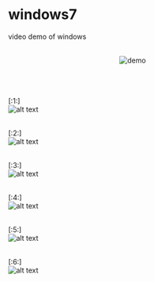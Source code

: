 # windows7

video demo of windows <br/><br/>
<div style="text-align:center">
  <img align="center" src="https://github.com/sajjadseifi/files-uploaded/blob/Windows7/ezgif.com-gif-maker.gif?raw=true" alt="demo">
</div>
<br/><br/>

<br/>[:1:]<br/>
![alt text](https://github.com/sajjadseifi/windows7/blob/master/overview/1.png?raw=true)

<br/>[:2:]<br/>
![alt text](https://github.com/sajjadseifi/windows7/blob/master/overview/2.png?raw=true)

<br/>[:3:]<br/>
![alt text](https://github.com/sajjadseifi/windows7/blob/master/overview/3.png?raw=true)

<br/>[:4:]<br/>
![alt text](https://github.com/sajjadseifi/windows7/blob/master/overview/4.png?raw=true)

<br/>[:5:]<br/>
![alt text](https://github.com/sajjadseifi/windows7/blob/master/overview/5.png?raw=true)

<br/>[:6:]<br/>
![alt text](https://github.com/sajjadseifi/windows7/blob/master/overview/5.png?raw=true)

